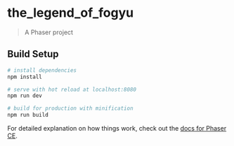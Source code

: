 # the_legend_of_fogyu

> A Phaser project

## Build Setup

``` bash
# install dependencies
npm install

# serve with hot reload at localhost:8080
npm run dev

# build for production with minification
npm run build
```

For detailed explanation on how things work, check out the [docs for Phaser CE](https://photonstorm.github.io/phaser-ce/).
